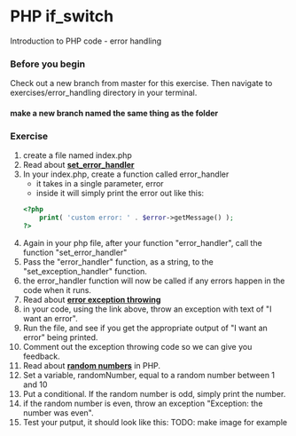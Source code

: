 # PHP if_switch

Introduction to PHP code - error handling

### Before you begin

Check out a new branch from master for this exercise.  Then navigate to exercises/error_handling directory in your terminal.
#### make a new branch named the same thing as the folder

### Exercise

1. create a file named index.php
1. Read about [**set_error_handler**](https://www.php.net/manual/en/function.set-error-handler.php)
1. In your index.php, create a function called error_handler
    * it takes in a single parameter, error
    * inside it will simply print the error out like this:
    ```php
    <?php 
        print( 'custom error: ' . $error->getMessage() );
    ?>
    ```
1. Again in your php file, after your function "error_handler", call the function "set_error_handler"
1. Pass the "error_handler" function, as a string, to the "set_exception_handler" function.
1. the error_handler function will now be called if any errors happen in the code when it runs.
1. Read about [**error exception throwing**](https://www.php.net/manual/en/language.exceptions.php)
1. in your code, using the link above, throw an exception with text of "I want an error".
1. Run the file, and see if you get the appropriate output of "I want an error" being printed.
1. Comment out the exception throwing code so we can give you feedback.
1. Read about [**random numbers**](https://www.php.net/manual/en/function.rand.php) in PHP.
1. Set a variable, randomNumber, equal to a random number between 1 and 10
1. Put a conditional.  If the random number is odd, simply print the number.
1. if the random number is even, throw an exception "Exception: the number was even".
1. Test your putput, it should look like this:  TODO: make image for example